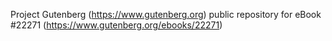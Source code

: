 Project Gutenberg (https://www.gutenberg.org) public repository for eBook #22271 (https://www.gutenberg.org/ebooks/22271)
